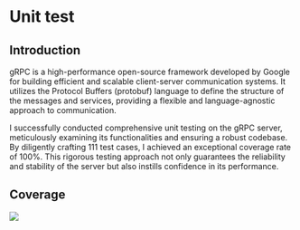 # Unit test

## Introduction

gRPC is a high-performance open-source framework developed by Google for building efficient and scalable client-server communication systems. It utilizes the Protocol Buffers (protobuf) language to define the structure of the messages and services, providing a flexible and language-agnostic approach to communication.


I successfully conducted comprehensive unit testing on the gRPC server, meticulously examining its functionalities and ensuring a robust codebase. By diligently crafting 111 test cases, I achieved an exceptional coverage rate of 100%. This rigorous testing approach not only guarantees the reliability and stability of the server but also instills confidence in its performance.

## Coverage
![](https://hackmd.io/_uploads/SJnqiR4B3.png)
